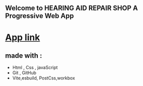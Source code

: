 ## Welcome to HEARING AID REPAIR SHOP A Progressive Web App
# [App link]()

## made with :
- Html , Css , javaScript
- Git , GitHub
- Vite,esbuild, PostCss,workbox
